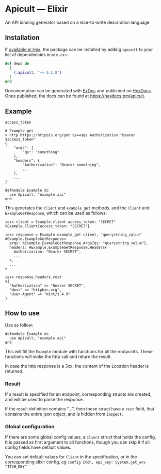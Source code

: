 # Apicult — Elixir

An API binding generator based on a nice-to-write description language

## Installation

If [available in Hex](https://hex.pm/docs/publish), the package can be installed
by adding `apicult` to your list of dependencies in `mix.exs`:

```elixir
def deps do
  [
    {:apicult, "~> 0.1.0"}
  ]
end
```

Documentation can be generated with [ExDoc](https://github.com/elixir-lang/ex_doc)
and published on [HexDocs](https://hexdocs.pm). Once published, the docs can
be found at <https://hexdocs.pm/apicult>.

<!-- MDOC !-->

## Example

```
access_token

# Example get
> http https://httpbin.org/get qs==$qs Authorization:"Bearer $access_token"
{
    "args": {
        "qs": "something"
    },
    "headers": {
        "Authorization": "Bearer something",
        ...
    },
    ...
}
```

```
defmodule Example do
  use Apicult, "example.api"
end
```

This generates the `client` and `example_get` methods, and the `Client` and `ExampleGetResponse`, which can be used as follows:

```
iex> client = Example.client access_token: "SECRET"
%Example.Client{access_token: "SECRET"}

iex> response = Example.example_get client, "querystring_value"
#Example.ExampleGetResponse<
  args: %Example.ExampleGetResponse.Args{qs: "querystring_value"},
  headers: #Example.ExampleGetResponse.Headers<
    Authorization: "Bearer SECRET",
    ...
  >,
  ...
>

iex> response.headers.rest
%{
  "Authorization" => "Bearer SECRET",
  "Host" => "httpbin.org",
  "User-Agent" => "mint/1.4.0"
}
```

## How to use

Use as follow:
```
defmodule Example do
  use Apicult, "example.api"
end
```

This will fill the `Example` module with functions for all the endpoints. These functions will make the http call and return the result.

In case the http response is a 3xx, the content of the Location header is returned.

### Result

If a result is specified for an endpoint, corresponding structs are created, and will be used to parse the response.

If the result definition contains "...", then these struct have a `rest` field, that contains the entire json object, and is hidden from `inspect`.

### Global configuration

If there are some global config values, a `Client` struct that holds the config. It is passed as first argument to all functions, though you can skip it if all config fields have default values.

You can set default values for `Client` in the specification, or in the corresponding elixir config, eg `config Itch, api_key: System.get_env "ITCH_KEY"`
